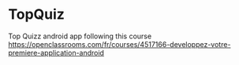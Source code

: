 # TopQuiz
Top Quizz android app following this course https://openclassrooms.com/fr/courses/4517166-developpez-votre-premiere-application-android
